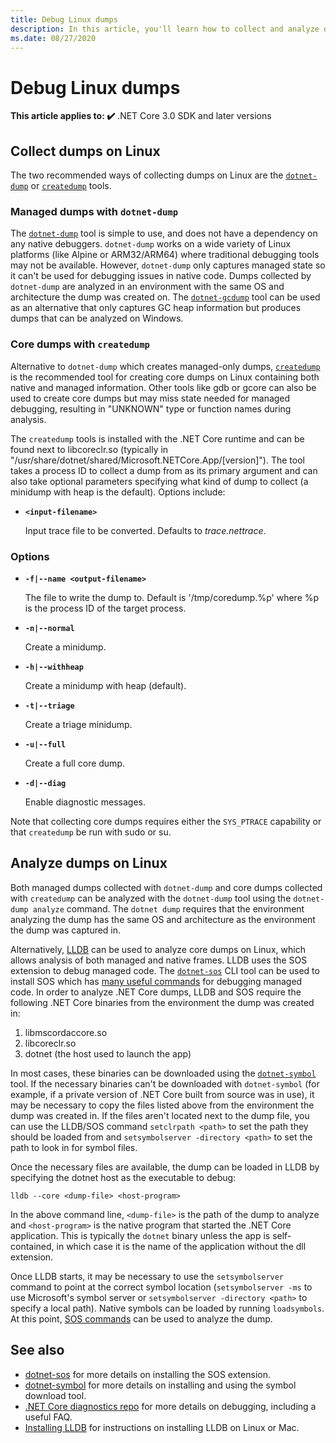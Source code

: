 ```yaml
---
title: Debug Linux dumps
description: In this article, you'll learn how to collect and analyze dumps from Linux environments.
ms.date: 08/27/2020
---
```


# Debug Linux dumps

**This article applies to: ✔️** .NET Core 3.0 SDK and later versions

## Collect dumps on Linux

The two recommended ways of collecting dumps on Linux are the [`dotnet-dump`](dotnet-dump.md) or [`createdump`](https://github.com/dotnet/runtime/blob/master/docs/design/coreclr/botr/xplat-minidump-generation.md) tools.

### Managed dumps with `dotnet-dump`

The [`dotnet-dump`](dotnet-dump.md) tool is simple to use, and does not have a dependency on any native debuggers. `dotnet-dump` works on a wide variety of Linux platforms (like Alpine or ARM32/ARM64) where traditional debugging tools may not be available. However, `dotnet-dump` only captures managed state so it can't be used for debugging issues in native code. Dumps collected by `dotnet-dump` are analyzed in an environment with the same OS and architecture the dump was created on. The [`dotnet-gcdump`](dotnet-gcdump.md) tool can be used as an alternative that only captures GC heap information but produces dumps that can be analyzed on Windows.

### Core dumps with `createdump`

Alternative to `dotnet-dump` which creates managed-only dumps, [`createdump`](https://github.com/dotnet/runtime/blob/master/docs/design/coreclr/botr/xplat-minidump-generation.md) is the recommended tool for creating core dumps on Linux containing both native and managed information. Other tools like gdb or gcore can also be used to create core dumps but may miss state needed for managed debugging, resulting in "UNKNOWN" type or function names during analysis.

The `createdump` tools is installed with the .NET Core runtime and can be found next to libcoreclr.so (typically in "/usr/share/dotnet/shared/Microsoft.NETCore.App/[version]"). The tool takes a process ID to collect a dump from as its primary argument and can also take optional parameters specifying what kind of dump to collect (a minidump with heap is the default). Options include:

- **`<input-filename>`**

  Input trace file to be converted. Defaults to *trace.nettrace*.

### Options

- **`-f|--name <output-filename>`**

  The file to write the dump to. Default is '/tmp/coredump.%p' where %p is the process ID of the target process.

- **`-n|--normal`**

  Create a minidump.

- **`-h|--withheap`**

  Create a minidump with heap (default).

- **`-t|--triage`**

  Create a triage minidump.

- **`-u|--full`**

  Create a full core dump.

- **`-d|--diag`**

  Enable diagnostic messages.

Note that collecting core dumps requires either the `SYS_PTRACE` capability or that `createdump` be run with sudo or su.

## Analyze dumps on Linux

Both managed dumps collected with `dotnet-dump` and core dumps collected with `createdump` can be analyzed with the `dotnet-dump` tool using the `dotnet-dump analyze` command. The `dotnet dump` requires that the environment analyzing the dump has the same OS and architecture as the environment the dump was captured in.

Alternatively, [LLDB](https://lldb.llvm.org/) can be used to analyze core dumps on Linux, which allows analysis of both managed and native frames. LLDB uses the SOS extension to debug managed code. The [`dotnet-sos`](dotnet-sos.md) CLI tool can be used to install SOS which has [many useful commands](https://github.com/dotnet/diagnostics/blob/master/documentation/sos-debugging-extension.md) for debugging managed code. In order to analyze .NET Core dumps, LLDB and SOS require the following .NET Core binaries from the environment the dump was created in:

1. libmscordaccore.so
2. libcoreclr.so
3. dotnet (the host used to launch the app)

In most cases, these binaries can be downloaded using the [`dotnet-symbol`](dotnet-symbol.md) tool. If the necessary binaries can't be downloaded with `dotnet-symbol` (for example, if a private version of .NET Core built from source was in use), it may be necessary to copy the files listed above from the environment the dump was created in. If the files aren't located next to the dump file, you can use the LLDB/SOS command `setclrpath <path>` to set the path they should be loaded from and `setsymbolserver -directory <path>` to set the path to look in for symbol files.

Once the necessary files are available, the dump can be loaded in LLDB by specifying the dotnet host as the executable to debug:

```console
lldb --core <dump-file> <host-program>
```

In the above command line, `<dump-file>` is the path of the dump to analyze and `<host-program>` is the native program that started the .NET Core application. This is typically the `dotnet` binary unless the app is self-contained, in which case it is the name of the application without the dll extension.

Once LLDB starts, it may be necessary to use the `setsymbolserver` command to point at the correct symbol location (`setsymbolserver -ms` to use Microsoft's symbol server or `setsymbolserver -directory <path>` to specify a local path). Native symbols can be loaded by running `loadsymbols`. At this point, [SOS commands](https://github.com/dotnet/diagnostics/blob/master/documentation/sos-debugging-extension.md) can be used to analyze the dump.

## See also

- [dotnet-sos](dotnet-sos.md) for more details on installing the SOS extension.
- [dotnet-symbol](dotnet-symbol.md) for more details on installing and using the symbol download tool.
- [.NET Core diagnostics repo](https://github.com/dotnet/diagnostics/blob/master/documentation/) for more details on debugging, including a useful FAQ.
- [Installing LLDB](https://github.com/dotnet/diagnostics/blob/master/documentation/sos.md#getting-lldb) for instructions on installing LLDB on Linux or Mac.
